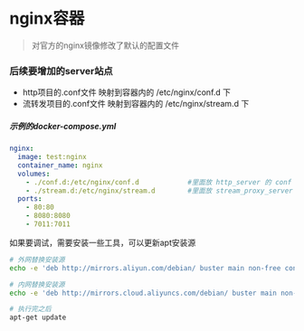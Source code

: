 # nginx容器

> 对官方的nginx镜像修改了默认的配置文件

### 后续要增加的server站点
- http项目的.conf文件 映射到容器内的 /etc/nginx/conf.d 下
- 流转发项目的.conf文件 映射到容器内的 /etc/nginx/stream.d 下


##### 示例的docker-compose.yml
```yaml
nginx:
  image: test:nginx
  container_name: nginx
  volumes:
    - ./conf.d:/etc/nginx/conf.d            #里面放 http_server 的 conf 文件
    - ./stream.d:/etc/nginx/stream.d        #里面放 stream_proxy_server 的 conf 文件
  ports:
    - 80:80
    - 8080:8080 
    - 7011:7011
````

如果要调试，需要安装一些工具，可以更新apt安装源
```bash
# 外网替换安装源
echo -e 'deb http://mirrors.aliyun.com/debian/ buster main non-free contrib\ndeb http://mirrors.aliyun.com/debian-security buster/updates main\ndeb http://mirrors.aliyun.com/debian/ buster-updates main non-free contrib\ndeb http://mirrors.aliyun.com/debian/ buster-backports main non-free contrib' > /etc/apt/sources.list  

# 内网替换安装源
echo -e 'deb http://mirrors.cloud.aliyuncs.com/debian/ buster main non-free contrib\ndeb http://mirrors.cloud.aliyuncs.com/debian-security buster/updates main\ndeb http://mirrors.cloud.aliyuncs.com/debian/ buster-updates main non-free contrib\ndeb http://mirrors.cloud.aliyuncs.com/debian/ buster-backports main non-free contrib' > /etc/apt/sources.list  

# 执行完之后 
apt-get update
```
